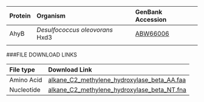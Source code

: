   Protein | Organism | GenBank Accession |
 :--- | :--- | :--- |
| AhyB | *Desulfococcus oleovorans* Hxd3 | [ABW66006](http://www.ncbi.nlm.nih.gov/protein/ABW66006)|
|  | | []()|

###FILE DOWNLOAD LINKS

 File type | Download Link |
 :--- | :---------- | 
| Amino Acid | [alkane_C2_methylene_hydroxylase_beta_AA.faa](amino_acid/alkane_C2_methylene_hydroxylase_beta_AA.faa) |
| Nucleotide | [alkane_C2_methylene_hydroxylase_beta_NT.fna](nucleotide/alkane_C2_methylene_hydroxylase_beta_NT.fna) |

